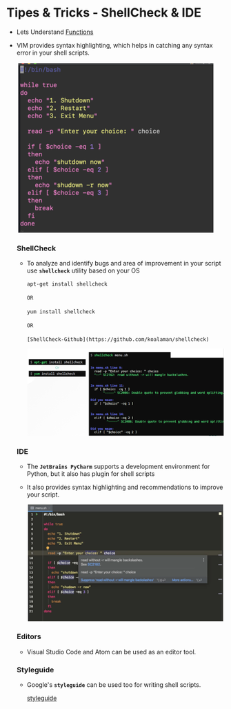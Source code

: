 # Tipes & Tricks - ShellCheck & IDE

  - Lets Understand [Functions](https://kodekloud.com/courses/1029419/lectures/21506444)

  - VIM provides syntax highlighting, which helps in catching any syntax error in your shell scripts.

    ![vi](../../images/vi.PNG)

    ### ShellCheck

    - To analyze and identify bugs and area of improvement in your script use **`shellcheck`** utility based on your OS
  
      ```
      apt-get install shellcheck
  
      OR
  
      yum install shellcheck
  
      OR
  
      [ShellCheck-Github](https://github.com/koalaman/shellcheck)
      ```
  
      ![s](../../images/s.PNG)

    
    ### IDE

    - The **`JetBrains PyCharm`** supports a development environment for Python, but it also has plugin for shell scripts
    - It also provides syntax highlighting and recommendations to improve your script.


      ![id](../../images/id.PNG)

    
    ### Editors 

    - Visual Studio Code and Atom can be used as an editor tool.
    

    ### Styleguide

    - Google's **`styleguide`** can be used too for writing shell scripts.

      [styleguide](https://google.github.io/styleguide/shellguide.html)

